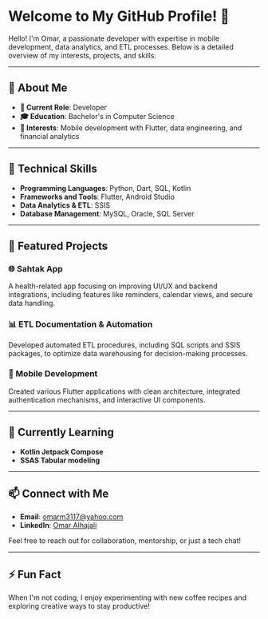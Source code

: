 # Welcome to My GitHub Profile! 👋

Hello! I'm Omar, a passionate developer with expertise in mobile development, data analytics, and ETL processes. Below is a detailed overview of my interests, projects, and skills.

---

## 🚀 About Me

- **💼 Current Role**: Developer  
- **🎓 Education**: Bachelor's in Computer Science  
- **🌟 Interests**: Mobile development with Flutter, data engineering, and financial analytics  

---

## 🔧 Technical Skills

- **Programming Languages**: Python, Dart, SQL, Kotlin  
- **Frameworks and Tools**: Flutter, Android Studio  
- **Data Analytics & ETL**: SSIS  
- **Database Management**: MySQL, Oracle, SQL Server  

---

## 📂 Featured Projects

### 🌐 Sahtak App
A health-related app focusing on improving UI/UX and backend integrations, including features like reminders, calendar views, and secure data handling.

### 📊 ETL Documentation & Automation
Developed automated ETL procedures, including SQL scripts and SSIS packages, to optimize data warehousing for decision-making processes.

### 📱 Mobile Development
Created various Flutter applications with clean architecture, integrated authentication mechanisms, and interactive UI components.

---

## 🌱 Currently Learning

- **Kotlin Jetpack Compose**  
- **SSAS Tabular modeling**  

---

## 📫 Connect with Me

- **Email**: [omarm3117@yahoo.com](mailto:omarm3117@yahoo.com)  
- **LinkedIn**: [Omar Alhajali](https://jo.linkedin.com/in/omar-alhajali-7b4397242)  

Feel free to reach out for collaboration, mentorship, or just a tech chat!

---

## ⚡ Fun Fact

When I'm not coding, I enjoy experimenting with new coffee recipes and exploring creative ways to stay productive!
